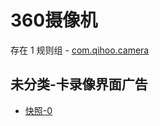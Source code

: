 # 360摄像机

存在 1 规则组 - [com.qihoo.camera](/src/apps/com.qihoo.camera.ts)

## 未分类-卡录像界面广告

- [快照-0](https://i.gkd.li/i/13630755)

